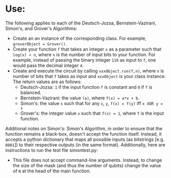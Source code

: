 # Use:

The following applies to each of the Deutsch-Jozsa, Bernstein-Vazirani, Simon's, and Grover's Algorithms:
- Create an an instance of the corresponding class. For example, `groverObject = Grover()`.
- Create your function `f` that takes an integer `x` as a parameter such that `log(x) < n`, where `n` is the number of input bits to your function. For example, instead of passing the binary integer `110` as input to `f`, one would pass the decimal integer `4`.
- Create and execute the circuit by calling `xxxObject.run(f,n)`, where `n` is number of bits that `f` takes as input and `xxxObject` is your class instance. The return values are as follows:
  - Deutsch-Jozsa: `1` if the input function `f` is constant and `0` if `f` is balanced.
  - Bernstein-Vazirani: the value `(a)`, where `f(x) = a*x + b`.
  - Simon's: the value `s` such that for any `x`, `y`, `f(x) = f(y)` iff `x XOR y = s`
  - Grover's: the integer value `x` such that `f(x) = 1`, where `f` is the input function.


Additional notes on Simon's: 
Simon's Algorithm, in order to ensure that the function remains a black-box, doesn't accept the function itself. Instead, it accepts a python dictionary that maps all possible inputs (as bitstrings [e.g. `0001`]) to their respective outputs (in the same format). 
Additionally, here are instructions to run the test file simontest.py:

- This file does not accept command-line arguments. Instead, to change the size of the mask (and thus the number of qubits) change the value of `N` at the head of the main function.

